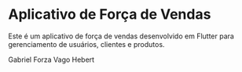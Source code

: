 # Aplicativo de Força de Vendas

Este é um aplicativo de força de vendas desenvolvido em Flutter para gerenciamento de usuários, clientes e produtos.

Gabriel Forza Vago
Hebert
